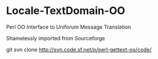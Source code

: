Locale-TextDomain-OO
====================

Perl OO Interface to Uniforum Message Translation

Shamelessly imported from Sourceforge

git svn clone http://svn.code.sf.net/p/perl-gettext-oo/code/

